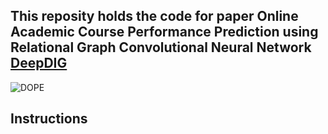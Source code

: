 ## This reposity holds the code for paper Online Academic Course Performance Prediction using Relational Graph Convolutional Neural Network [DeepDIG](https://educationaldatamining.org/files/conferences/EDM2020/papers/paper_45.pdf) 

![DOPE](http://cse.msu.edu/~karimiha/images/dope.jpg)


## Instructions 

